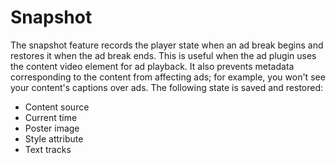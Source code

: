 # Snapshot

The snapshot feature records the player state when an ad break begins and restores it when the ad break ends. This is useful when the ad plugin uses the content video element for ad playback. It also prevents metadata corresponding to the content from affecting ads; for example, you won't see your content's captions over ads. The following state is saved and restored:

* Content source
* Current time
* Poster image
* Style attribute
* Text tracks

